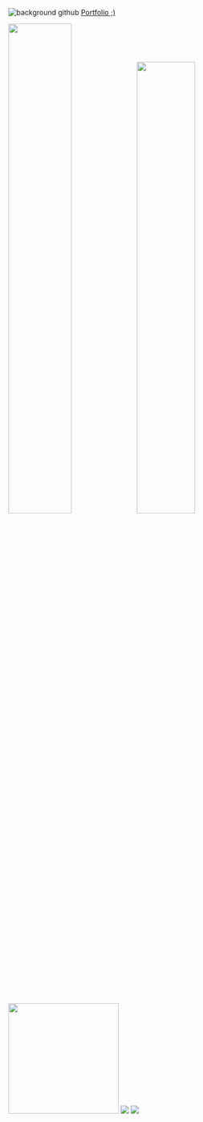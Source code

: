 ![background github](https://user-images.githubusercontent.com/85640501/132242925-28f5e740-2315-4a92-be0f-bbca1b671c70.gif)
[Portfolio ;)](https://www.fabriziotorrico.me/)

<div>
  <img width="50%" src="https://github-readme-stats.vercel.app/api?username=Torr1co&show_icons=true&theme=dark&include_all_commits=true&count_private=true"/>
  
  <img width="48%" src="https://github-readme-stats.vercel.app/api/top-langs/?username=Torr1co&layout=compact&langs_count=7&theme=dark"/>
</div>

<div>
  <img height="220em" src="https://media.giphy.com/media/SvGFA2WF9IP0WjmzvE/giphy.gif"/>
  <a href="https://www.instagram.com/fabriziotorrico/" target="_blank"><img src="https://img.shields.io/badge/-Instagram-%23E4405F?style=for-the-badge&logo=instagram&logoColor=white" target="_blank"></a>
   <a href="https://www.linkedin.com/in/fabrizio-torrico-3b100b214/" target="_blank"><img src="https://img.shields.io/badge/-LinkedIn-%230077B5?style=for-the-badge&logo=linkedin&logoColor=white" target="_blank"></a> 
</div>

